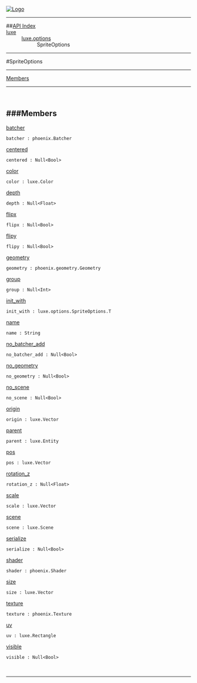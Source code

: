 
[![Logo](../../../images/logo.png)](../../../index.html)

---


##[API Index](../../../api/index.html#luxe.options)   
[luxe](../)     
&emsp;&emsp;&emsp;[luxe.options](./)   
&emsp;&emsp;&emsp;&emsp;&emsp;&emsp;SpriteOptions

---

#SpriteOptions


---


[Members](#Members)   


---

&nbsp;   

<a class="lift" name="Members" ></a>
###Members   
---
<a class="lift" name="batcher" href="#batcher">batcher</a>



`batcher : phoenix.Batcher`

<span class="small_desc_flat">  </span>   

<a class="lift" name="centered" href="#centered">centered</a>



`centered : Null<Bool>`

<span class="small_desc_flat">  </span>   

<a class="lift" name="color" href="#color">color</a>



`color : luxe.Color`

<span class="small_desc_flat">  </span>   

<a class="lift" name="depth" href="#depth">depth</a>



`depth : Null<Float>`

<span class="small_desc_flat">  </span>   

<a class="lift" name="flipx" href="#flipx">flipx</a>



`flipx : Null<Bool>`

<span class="small_desc_flat">  </span>   

<a class="lift" name="flipy" href="#flipy">flipy</a>



`flipy : Null<Bool>`

<span class="small_desc_flat">  </span>   

<a class="lift" name="geometry" href="#geometry">geometry</a>



`geometry : phoenix.geometry.Geometry`

<span class="small_desc_flat">  </span>   

<a class="lift" name="group" href="#group">group</a>



`group : Null<Int>`

<span class="small_desc_flat">  </span>   

<a class="lift" name="init_with" href="#init_with">init_with</a>



`init_with : luxe.options.SpriteOptions.T`

<span class="small_desc_flat">  </span>   

<a class="lift" name="name" href="#name">name</a>



`name : String`

<span class="small_desc_flat">  </span>   

<a class="lift" name="no_batcher_add" href="#no_batcher_add">no_batcher_add</a>



`no_batcher_add : Null<Bool>`

<span class="small_desc_flat">  </span>   

<a class="lift" name="no_geometry" href="#no_geometry">no_geometry</a>



`no_geometry : Null<Bool>`

<span class="small_desc_flat">  </span>   

<a class="lift" name="no_scene" href="#no_scene">no_scene</a>



`no_scene : Null<Bool>`

<span class="small_desc_flat">  </span>   

<a class="lift" name="origin" href="#origin">origin</a>



`origin : luxe.Vector`

<span class="small_desc_flat">  </span>   

<a class="lift" name="parent" href="#parent">parent</a>



`parent : luxe.Entity`

<span class="small_desc_flat">  </span>   

<a class="lift" name="pos" href="#pos">pos</a>



`pos : luxe.Vector`

<span class="small_desc_flat">  </span>   

<a class="lift" name="rotation_z" href="#rotation_z">rotation_z</a>



`rotation_z : Null<Float>`

<span class="small_desc_flat">  </span>   

<a class="lift" name="scale" href="#scale">scale</a>



`scale : luxe.Vector`

<span class="small_desc_flat">  </span>   

<a class="lift" name="scene" href="#scene">scene</a>



`scene : luxe.Scene`

<span class="small_desc_flat">  </span>   

<a class="lift" name="serialize" href="#serialize">serialize</a>



`serialize : Null<Bool>`

<span class="small_desc_flat">  </span>   

<a class="lift" name="shader" href="#shader">shader</a>



`shader : phoenix.Shader`

<span class="small_desc_flat">  </span>   

<a class="lift" name="size" href="#size">size</a>



`size : luxe.Vector`

<span class="small_desc_flat">  </span>   

<a class="lift" name="texture" href="#texture">texture</a>



`texture : phoenix.Texture`

<span class="small_desc_flat">  </span>   

<a class="lift" name="uv" href="#uv">uv</a>



`uv : luxe.Rectangle`

<span class="small_desc_flat">  </span>   

<a class="lift" name="visible" href="#visible">visible</a>



`visible : Null<Bool>`

<span class="small_desc_flat">  </span>   



&nbsp;
&nbsp;
&nbsp;

---  


&nbsp;   
&nbsp;   